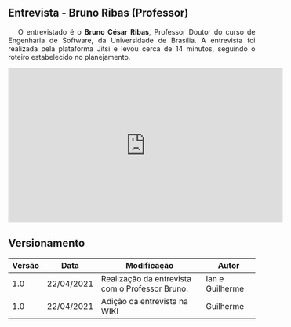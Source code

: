## Entrevista - Bruno Ribas (Professor)

<p style="text-indent: 20px; text-align: justify">
O entrevistado é o <b>Bruno César Ribas</b>, Professor Doutor do curso de Engenharia de Software, da Universidade de Brasília. A entrevista foi realizada pela plataforma Jitsi e levou cerca de 14 minutos, seguindo o roteiro estabelecido no planejamento.
</p>

<div align="center">
    <iframe width="560" height="315" src="https://www.youtube.com/embed/eLSFq09OG4c" title="YouTube video player" frameborder="0" allow="accelerometer; autoplay; clipboard-write; encrypted-media; gyroscope; picture-in-picture" allowfullscreen></iframe>
</div>

## Versionamento

| Versão | Data | Modificação | Autor |
|--|--|--|--|
| 1.0 | 22/04/2021 | Realização da entrevista com o Professor Bruno. | Ian e Guilherme |
| 1.0 | 22/04/2021 | Adição da entrevista na WIKI | Guilherme |